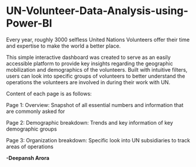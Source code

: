 # UN-Volunteer-Data-Analysis-using-Power-BI
Every year, roughly 3000 selfless United Nations Volunteers offer their time and expertise to make the world a better place.

This simple interactive dashboard was created to serve as an easily accessible platform to provide key insights regarding the geographic mobilization and demographics of the volunteers. Built with intuitive filters, users can look into specific groups of volunteers to better understand the operations the volunteers are involved in during their work with UN.

Content of each page is as follows:

Page 1: Overview: Snapshot of all essential numbers and information that are commonly asked for

Page 2: Demographic breakdown: Trends and key information of key demographic groups

Page 3: Organization breakdown: Specific look into UN subsidiaries to track areas of operations

**-Deepansh Arora**
